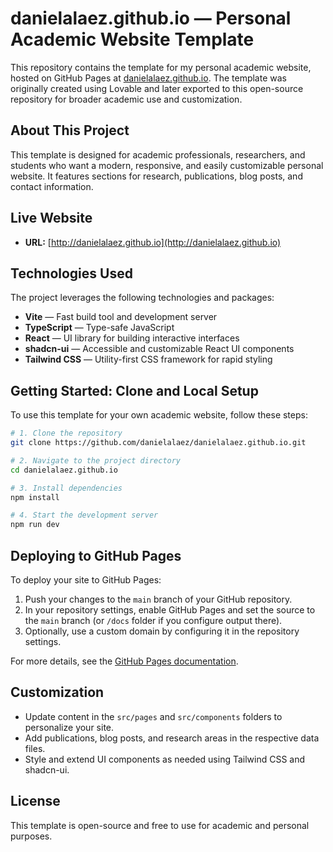
# danielalaez.github.io — Personal Academic Website Template

This repository contains the template for my personal academic website, hosted on GitHub Pages at [danielalaez.github.io](http://danielalaez.github.io). The template was originally created using Lovable and later exported to this open-source repository for broader academic use and customization.

## About This Project

This template is designed for academic professionals, researchers, and students who want a modern, responsive, and easily customizable personal website. It features sections for research, publications, blog posts, and contact information.

## Live Website

- **URL:** [http://danielalaez.github.io](http://danielalaez.github.io)

## Technologies Used

The project leverages the following technologies and packages:

- **Vite** — Fast build tool and development server
- **TypeScript** — Type-safe JavaScript
- **React** — UI library for building interactive interfaces
- **shadcn-ui** — Accessible and customizable React UI components
- **Tailwind CSS** — Utility-first CSS framework for rapid styling

## Getting Started: Clone and Local Setup

To use this template for your own academic website, follow these steps:

```sh
# 1. Clone the repository
git clone https://github.com/danielalaez/danielalaez.github.io.git

# 2. Navigate to the project directory
cd danielalaez.github.io

# 3. Install dependencies
npm install

# 4. Start the development server
npm run dev
```

## Deploying to GitHub Pages

To deploy your site to GitHub Pages:

1. Push your changes to the `main` branch of your GitHub repository.
2. In your repository settings, enable GitHub Pages and set the source to the `main` branch (or `/docs` folder if you configure output there).
3. Optionally, use a custom domain by configuring it in the repository settings.

For more details, see the [GitHub Pages documentation](https://docs.github.com/en/pages/getting-started-with-github-pages).

## Customization

- Update content in the `src/pages` and `src/components` folders to personalize your site.
- Add publications, blog posts, and research areas in the respective data files.
- Style and extend UI components as needed using Tailwind CSS and shadcn-ui.

## License

This template is open-source and free to use for academic and personal purposes.
